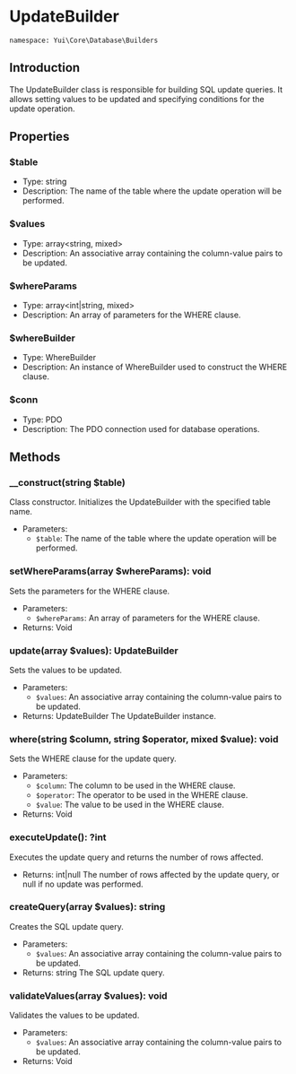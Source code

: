 # UpdateBuilder

`namespace: Yui\Core\Database\Builders`

## Introduction
The UpdateBuilder class is responsible for building SQL update queries. It allows setting values to be updated and specifying conditions for the update operation.

## Properties

### $table
- Type: string
- Description: The name of the table where the update operation will be performed.

### $values
- Type: array<string, mixed>
- Description: An associative array containing the column-value pairs to be updated.

### $whereParams
- Type: array<int|string, mixed>
- Description: An array of parameters for the WHERE clause.

### $whereBuilder
- Type: WhereBuilder
- Description: An instance of WhereBuilder used to construct the WHERE clause.

### $conn
- Type: PDO
- Description: The PDO connection used for database operations.

## Methods

### __construct(string $table)
Class constructor. Initializes the UpdateBuilder with the specified table name.
- Parameters:
  - `$table`: The name of the table where the update operation will be performed.

### setWhereParams(array $whereParams): void
Sets the parameters for the WHERE clause.
- Parameters:
  - `$whereParams`: An array of parameters for the WHERE clause.
- Returns: Void

### update(array $values): UpdateBuilder
Sets the values to be updated.
- Parameters:
  - `$values`: An associative array containing the column-value pairs to be updated.
- Returns: UpdateBuilder The UpdateBuilder instance.

### where(string $column, string $operator, mixed $value): void
Sets the WHERE clause for the update query.
- Parameters:
  - `$column`: The column to be used in the WHERE clause.
  - `$operator`: The operator to be used in the WHERE clause.
  - `$value`: The value to be used in the WHERE clause.
- Returns: Void

### executeUpdate(): ?int
Executes the update query and returns the number of rows affected.
- Returns: int|null The number of rows affected by the update query, or null if no update was performed.

### createQuery(array $values): string
Creates the SQL update query.
- Parameters:
  - `$values`: An associative array containing the column-value pairs to be updated.
- Returns: string The SQL update query.

### validateValues(array $values): void
Validates the values to be updated.
- Parameters:
  - `$values`: An associative array containing the column-value pairs to be updated.
- Returns: Void

